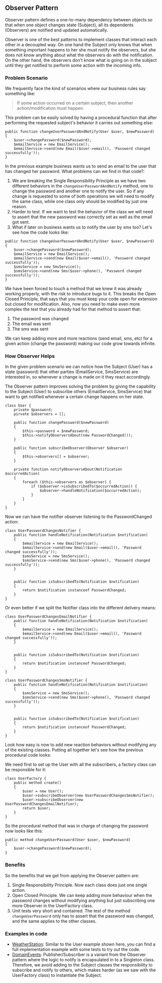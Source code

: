 ## Observer Pattern
Observer pattern defines a one-to-many dependency between objects so that when one object changes state (Subject), all its dependents (Observers) are notified and updated automatically.

Observer is one of the best patterns to implement classes that interact each other in a decoupled way. On one hand the Subject only knows that when something important happens to her she must notify the observers, but she does not know anything about what the observers do with the notification. On the other hand, the observers don't know what is going on in the subject until they get notified to perform some action with the incoming info.

### Problem Scenario

We frequently face the kind of scenarios where our business rules say something like:

> If some action occurred on a certain subject, then another action/modification must happen.

This problem can be easily solved by having a procedural function that after performing the requested subject's behavior it carries out something else:

```
public function changeUserPasswordAndNotify(User $user, $newPassword)
{
    $user->changePassword($newPassword);
    $emailService = new EmailService();
    $emailService->send(new Email($user->email(), 'Password changed successfully'));
}
```

In the previous example business wants us to send an email to the user that has changed her password. What problems can we find in that code?:

1. We are breaking the Single Responsibility Principle as we have two different behaviors in the `changeUserPasswordAndNotify` method, one to change the password and another one to notify the user. So if any change is requested to some of both operations we will need to modify the same class, while one class only should be modified by just one reason.
2. Harder to test. If we want to test the behavior of the class we will need to assert that the new password was correctly set as well as the email got sent.
3. What if later on business wants us to notify the user by sms too? Let's see how the code looks like:

```
public function changeUserPasswordAndNotify(User $user, $newPassword)
{
    $user->changePassword($newPassword);
    $emailService = new EmailService();
    $emailService->send(new Email($user->email(), 'Password changed successfully'));
    $smsService = new SmsService();
    $smsService->send(new Sms($user->phone(), 'Password changed successfully'));
}
```

We have been forced to touch a method that we knew it was already working properly, with the risk to introduce bugs to it. This breaks the Open Closed Principle, that says that you must keep your code open for extension but closed for modification.
Also, now you need to make even more complex the test that you already had for that method to assert that:
1. The password was changed
2. The email was sent
3. The sms was sent

We can keep adding more and more reactions (send email, sms, etc) for a given action (change the password) making our code grow towards infinite.

### How Observer Helps

In the given problem scenario we can notice how the Subject (User) has a state (password) that other parties (EmailService, SmsService) are interested in, so whenever a change is made on it they react accordingly. 

The Observer pattern improves solving the problem by giving the capability to the Subject (User) to subscribe others (EmailService, SmsService) that want to get notified whenever a certain change happens on her state.

```
class User {
    private $password;
    pirvate $observers = [];
    
    public function changePassword($newPassword)
    {
        $this->password = $newPassword;
        $this->notifyObserversAbout(new PasswordChanged());
    }

    public function subscribeObserver(Observer $observer)
    {
        $this->observers[] = $observer;
    }
    
    private function notifyObserversAbout(Notification $occurredAction)
    {
        foreach ($this->observers as $observer) {
            if ($observer->isSubscribedTo($occurredAction)) {
                $observer->handleNotification($occurredAction);
            }
        }
    }
}
```

Now we can have the notifier observer listening to the PasswordChanged action:

```
class UserPasswordChangesNotifier {
    public function handleNotification(Notification $notification)
    {
        $emailService = new EmailService();
        $emailService->send(new Email($user->email(), 'Password changed successfully'));
        $smsService = new SmsService();
        $smsService->send(new Sms($user->phone(), 'Password changed successfully'));
    }


    public function isSubscribedTo(Notification $notification)
    {
        return $notification instanceof PasswordChanged;
    }
}
```

Or even better if we split the Notifier class into the different delivery means:

```
class UserPasswordChangesEmailNotifier {
    public function handleNotification(Notification $notification)
    {
        $emailService = new EmailService();
        $emailService->send(new Email($user->email(), 'Password changed successfully'));
    }


    public function isSubscribedTo(Notification $notification)
    {
        return $notification instanceof PasswordChanged;
    }
}
```
```
class UserPasswordChangesSmsNotifier {
    public function handleNotification(Notification $notification)
    {
        $smsService = new SmsService();
        $smsService->send(new Sms($user->phone(), 'Password changed successfully'));
    }


    public function isSubscribedTo(Notification $notification)
    {
        return $notification instanceof PasswordChanged;
    }
}
```

Look how easy is now to add new reaction behaviors without modifying any of the existing classes. Putting all together let's see how the previous procedural code looks:

We need first to set up the User with all the subscribers, a factory class can be responsible for it:

```
class UserFactory {
    public method create()
    {
        $user = new User();
        $user->subscribeObserver(new UserPasswordChangesSmsNotifier);
        $user->subscribeObserver(new UserPasswordChangesEmailNotifier);
        return $user;
    }
}
```

So the procedural method that was in charge of changing the password now looks like this: 

```
public method changeUserPassword(User $user, $newPassword)
{
    $user->changePassword($newPassword);
}
```

### Benefits

So the benefits that we get from applying the Observer pattern are:
1. Single Responsibility Principle. Now each class does just one single action.
2. Open Closed Principle. We can keep adding more behaviour when the password changes without modifying anything but just subscribing one more Observer in the UserFactory class.
3. Unit tests very short and contained. The test of the method `changeUserPassword` only has to assert that the password was changed, and the same applies to the other classes.

### Examples in code

- [WeatherStation](https://github.com/mgonzalezbaile/DesignPatternsInPHP/tree/master/Observer/WeatherStation): Similar to the User example shown here, you can find a full implementation example with some tests to try out the code. 
- [DomainEvents](https://github.com/mgonzalezbaile/DesignPatternsInPHP/tree/master/Observer/DomainEvents): Publisher/Subscriber is a variant from the Observer pattern where the logic to notify is encapsulated in to a Singleton class. Therefore, we avoid adding to the Subject classes the responsibility to subscribe and notify to others, which makes harder (as we saw with the UserFactory class) to instantiate the Subject.